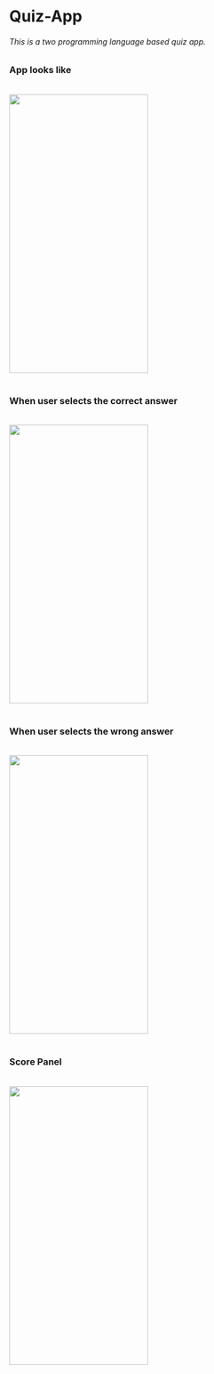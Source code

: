# Quiz-App
<h6>This is a two programming language based quiz app.</h6>
<h3>App looks like</h3></br>
<img src="https://user-images.githubusercontent.com/66179464/118705497-ec2bc100-b835-11eb-9de6-765c51d33741.gif" width="250" height="500" /></br></br>
<h3>When user selects the correct answer</h3></br>
<img src="https://user-images.githubusercontent.com/66179464/118706001-82f87d80-b836-11eb-86d7-5f10265eea41.jpg" width="250" height="500" /></br></br>
<h3>When user selects the wrong answer</h3></br>
<img src="https://user-images.githubusercontent.com/66179464/118706512-0f0aa500-b837-11eb-80af-ed4f316d7d4f.jpg" width="250" height="500" /></br></br>
<h3>Score Panel</h3></br>
<img src="https://user-images.githubusercontent.com/66179464/118706747-58f38b00-b837-11eb-988d-c885b70aff9a.jpg" width="250" height="500" /></br></br>



